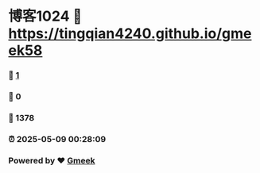 # 博客1024 :link: https://tingqian4240.github.io/gmeek58 
### :page_facing_up: [1](https://tingqian4240.github.io/gmeek58/tag.html) 
### :speech_balloon: 0 
### :hibiscus: 1378 
### :alarm_clock: 2025-05-09 00:28:09 
### Powered by :heart: [Gmeek](https://github.com/Meekdai/Gmeek)
